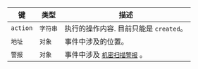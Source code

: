 | 键        | 类型    | 描述                                                                              |
| -------- | ----- | ------------------------------------------------------------------------------- |
| `action` | `字符串` | 执行的操作内容. 目前只能是 `created`。                                                       |
| `地址`     | `对象`  | 事件中涉及的位置。                                                                       |
| `警报`     | `对象`  | 事件中涉及 [`机密扫描警报`](/rest/reference/secret-scanning#get-a-secret-scanning-alert) 。 |
